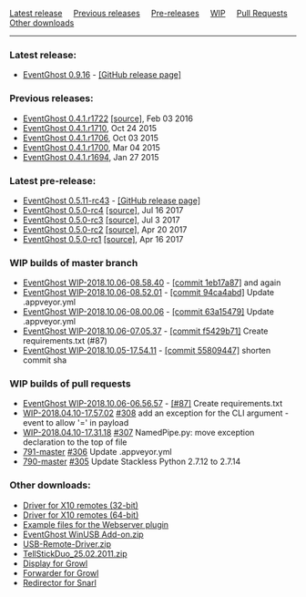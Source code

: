 [Latest release](#release) &nbsp;&nbsp;&nbsp; [Previous releases](#previous) &nbsp;&nbsp;&nbsp; [Pre-releases](#prerelease) &nbsp;&nbsp;&nbsp; [WIP](#wip_master) &nbsp;&nbsp;&nbsp; [Pull Requests](#wip_pr) &nbsp;&nbsp;&nbsp; [Other downloads](#other)
 
 
---


### <a name="release"></a> Latest release:

[//]: # (BEGIN release)
* [EventGhost 0.9.16](https://ci.appveyor.com/api/buildjobs/uc35khgxcuoic24b/artifacts/_build/output/EventGhost_0.9.16_Setup.exe) - [[GitHub release page]](https://github.com/topic2k/EventGhost/releases/tag/v0.9.16)

[//]: # (END release)


### <a name="previous"></a> Previous releases:

[//]: # (BEGIN previous)
*   [EventGhost 0.4.1.r1722](EventGhost_0.4.1.r1722_Setup.exe) [[source]](EventGhost_0.4.1.r1722_Source.zip), Feb 03 2016
*   [EventGhost 0.4.1.r1710](http://eventghost.net/downloads/EventGhost_0.4.1.r1710_Setup.exe), Oct 24 2015
*   [EventGhost 0.4.1.r1706](http://eventghost.net/downloads/EventGhost_0.4.1.r1706_Setup.exe), Oct 03 2015
*   [EventGhost 0.4.1.r1700](http://eventghost.net/downloads/EventGhost_0.4.1.r1700_Setup.exe), Mar 04 2015
*   [EventGhost 0.4.1.r1694](http://eventghost.net/downloads/EventGhost_0.4.1.r1694_Setup.exe), Jan 27 2015

[//]: # (END previous)


### <a name="prerelease"></a> Latest pre-release:

[//]: # (BEGIN prerelease)
* [EventGhost 0.5.11-rc43](https://ci.appveyor.com/api/buildjobs/nkx1g3g4d8da1wxj/artifacts/_build/output/EventGhost_0.5.11-rc43_Setup.exe) - [[GitHub release page]](https://github.com/topic2k/EventGhost/releases/tag/v0.5.11-rc43)
*   [EventGhost 0.5.0-rc4](https://github.com/EventGhost/EventGhost/releases/download/v0.5.0-rc4/EventGhost_0.5.0-rc4_Setup.exe) [[source]](https://github.com/EventGhost/EventGhost/archive/v0.5.0-rc4.zip), Jul 16 2017
*   [EventGhost 0.5.0-rc3](https://github.com/EventGhost/EventGhost/releases/download/v0.5.0-rc3/EventGhost_0.5.0-rc3_Setup.exe) [[source]](https://github.com/EventGhost/EventGhost/archive/v0.5.0-rc3.zip), Jul 3 2017
*   [EventGhost 0.5.0-rc2](https://github.com/EventGhost/EventGhost/releases/download/v0.5.0-rc2/EventGhost_0.5.0-rc2_Setup.exe) [[source]](https://github.com/EventGhost/EventGhost/archive/v0.5.0-rc2.zip), Apr 20 2017
*   [EventGhost 0.5.0-rc1](https://github.com/EventGhost/EventGhost/releases/download/v0.5.0-rc1/EventGhost_0.5.0-rc1_Setup.exe) [[source]](https://github.com/EventGhost/EventGhost/archive/v0.5.0-rc1.zip), Apr 16 2017

[//]: # (END prerelease)


### <a name="wip_master"></a> WIP builds of master branch

[//]: # (BEGIN wip_master)
* [EventGhost WIP-2018.10.06-08.58.40](https://ci.appveyor.com/api/buildjobs/jqok5hck3cf23mk9/artifacts/_build/output/EventGhost_WIP-2018.10.06-08.58.40_Setup.exe) - [[commit 1eb17a87]](https://github.com/topic2k/EventGhost/EventGhost/commit/1eb17a873cc706d86f3b2f73353afb74c86b1f86) and again
* [EventGhost WIP-2018.10.06-08.52.01](https://ci.appveyor.com/api/buildjobs/4b2ycu67aplsinke/artifacts/_build/output/EventGhost_WIP-2018.10.06-08.52.01_Setup.exe) - [[commit 94ca4abd]](https://github.com/topic2k/EventGhost/commit/94ca4abdaef01c7d22762b284feb89da080855e0) Update .appveyor.yml
* [EventGhost WIP-2018.10.06-08.00.06](https://ci.appveyor.com/api/buildjobs/l44elgfet2cyfsyp/artifacts/_build/output/EventGhost_WIP-2018.10.06-08.00.06_Setup.exe) - [[commit 63a15479]](https://github.com/topic2k/EventGhost/commit/63a154798b5c701c5d381f835d5142b82a227087) Update .appveyor.yml
* [EventGhost WIP-2018.10.06-07.05.37](https://ci.appveyor.com/api/buildjobs/4eunyoeb4klq74px/artifacts/_build/output/EventGhost_WIP-2018.10.06-07.05.37_Setup.exe) - [[commit f5429b71]](https://github.com/topic2k/EventGhost/commit/f5429b71f34d409db6bbedbd49a1d8bad2fe4475) Create requirements.txt (#87)
* [EventGhost WIP-2018.10.05-17.54.11](https://ci.appveyor.com/api/buildjobs/m43wbsa6hb4yov7i/artifacts/_build/output/EventGhost_WIP-2018.10.05-17.54.11_Setup.exe) - [[commit 55809447]](https://github.com/topic2k/EventGhost/commit/558094479af28473bf4644c57cd3ba55ce764d9f) shorten commit sha

[//]: # (END wip_master)


### <a name="wip_pr"></a> WIP builds of pull requests

[//]: # (BEGIN wip_pr)
* [EventGhost WIP-2018.10.06-06.56.57](https://ci.appveyor.com/api/buildjobs/d94obl7n14jvyd2n/artifacts/_build/output/EventGhost_WIP-2018.10.06-06.56.57_Setup.exe) - [[#87]](https://github.com/topic2k/EventGhost/pull/87) Create requirements.txt
* [WIP-2018.04.10-17.57.02](https://ci.appveyor.com/api/buildjobs/7aovd89mhbwo80um/artifacts/_build/output/EventGhost_WIP-2018.04.10-17.57.02_Setup.exe) [#308](https://github.com/topic2k/EventGhost/pull/308) add an exception for the CLI argument -event to allow '=' in payload
* [WIP-2018.04.10-17.31.18](https://ci.appveyor.com/api/buildjobs/exo7n7fbtib6fxo5/artifacts/_build/output/EventGhost_WIP-2018.04.10-17.31.18_Setup.exe) [#307](https://github.com/topic2k/EventGhost/pull/307) NamedPipe.py: move exception declaration to the top of file
* [791-master](https://ci.appveyor.com/api/buildjobs/qavo6fq423et77a5/artifacts/_build/output/EventGhost_WIP-2018.03.08-17.08.31_Setup.exe) [#306](https://github.com/topic2k/EventGhost/pull/306) Update .appveyor.yml
* [790-master](https://ci.appveyor.com/api/buildjobs/521po9302drtsef2/artifacts/_build/output/EventGhost_WIP-2018.03.06-12.42.04_Setup.exe) [#305](https://github.com/topic2k/EventGhost/pull/305) Update Stackless Python 2.7.12 to 2.7.14

[//]: # (END wip_pr)


### <a name="other"></a> Other downloads:

*   [Driver for X10 remotes (32-bit)](http://eventghost.net/downloads/x10drivers_x86.exe)
*   [Driver for X10 remotes (64-bit)](http://eventghost.net/downloads/x10drivers_x64.exe)
*   [Example files for the Webserver plugin](http://eventghost.net/downloads/Webserver_Demo.zip)
*   [EventGhost WinUSB Add-on.zip](http://eventghost.net/downloads/EventGhost_WinUSB_Add-on.zip)
*   [USB-Remote-Driver.zip](http://eventghost.net/downloads/USB-Remote-Driver.zip)
*   [TellStickDuo_25.02.2011.zip](http://eventghost.net/downloads/TellStickDuo_25.02.2011.zip)
*   [Display for Growl](http://eventghost.net/downloads/EventGhost_Display_v1.1.zip)
*   [Forwarder for Growl](http://eventghost.net/downloads/EventGhost_Forwarder.zip)
*   [Redirector for Snarl](http://eventghost.net/downloads/EG_SnarlRedirector_Setup.exe)
